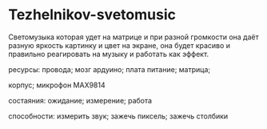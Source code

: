 # Tezhelnikov-svetomusic
Светомузыка которая удет на матрице и при разной громкости она даёт
 разную яркость картинку и цвет на экране, она будет красиво и правильно реагировать 
 на музыку и работать как эффект.


ресурсы:
провода; 
мозг ардуино; 
плата питание; 
матрица; 

корпус;
микрофон MAX9814

состаяния:
ожидание;
измерение;
работа




способности:
измерить звук; 
зажечь пиксель;
зажечь столбики